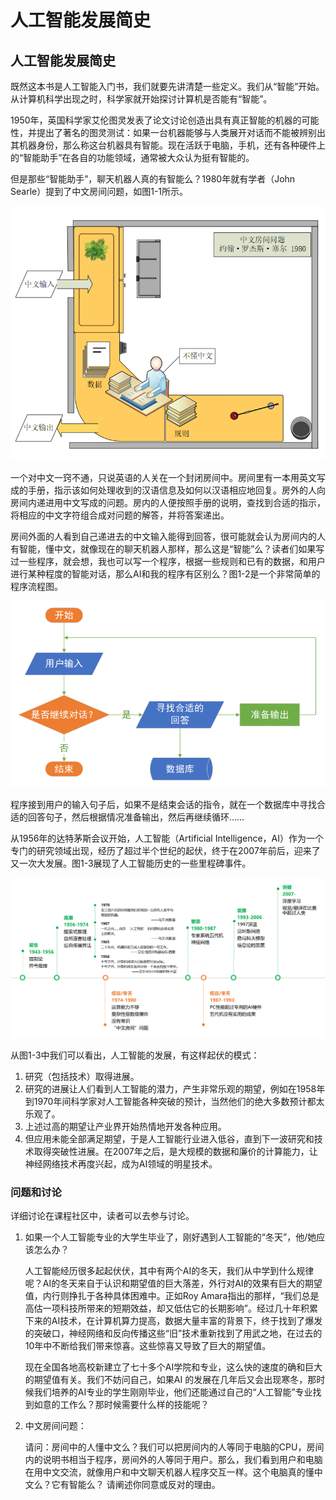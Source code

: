 # 人工智能发展简史

## 人工智能发展简史

既然这本书是人工智能入门书，我们就要先讲清楚一些定义。我们从“智能”开始。从计算机科学出现之时，科学家就开始探讨计算机是否能有“智能”。

1950年，英国科学家艾伦图灵发表了论文讨论创造出具有真正智能的机器的可能性，并提出了著名的图灵测试：如果一台机器能够与人类展开对话而不能被辨别出其机器身份，那么称这台机器具有智能。现在活跃于电脑，手机，还有各种硬件上的“智能助手”在各自的功能领域，通常被大众认为挺有智能的。

但是那些“智能助手”，聊天机器人真的有智能么？1980年就有学者（John Searle）提到了中文房间问题，如图1-1所示。

![&#x56FE;1-1 &#x4E2D;&#x6587;&#x623F;&#x95F4;&#x95EE;&#x9898;](.gitbook/assets/image%20%283%29.png)

一个对中文一窍不通，只说英语的人关在一个封闭房间中。房间里有一本用英文写成的手册，指示该如何处理收到的汉语信息及如何以汉语相应地回复。房外的人向房间内递进用中文写成的问题。房内的人便按照手册的说明，查找到合适的指示，将相应的中文字符组合成对问题的解答，并将答案递出。

房间外面的人看到自己递进去的中文输入能得到回答，很可能就会认为房间内的人有智能，懂中文，就像现在的聊天机器人那样，那么这是“智能”么？读者们如果写过一些程序，就会想，我也可以写一个程序，根据一些规则和已有的数据，和用户进行某种程度的智能对话，那么AI和我的程序有区别么？图1-2是一个非常简单的程序流程图。

![&#x56FE;1-2 &#x7B80;&#x5355;&#x7684;&#x7A0B;&#x5E8F;&#x6D41;&#x7A0B;&#x56FE;](.gitbook/assets/image%20%2820%29.png)

程序接到用户的输入句子后，如果不是结束会话的指令，就在一个数据库中寻找合适的回答句子，然后根据情况准备输出，然后再继续循环……

从1956年的达特茅斯会议开始，人工智能（Artificial Intelligence，AI）作为一个专门的研究领域出现，经历了超过半个世纪的起伏，终于在2007年前后，迎来了又一次大发展。图1-3展现了人工智能历史的一些里程碑事件。

![&#x56FE;1-3 &#x4EBA;&#x5DE5;&#x667A;&#x80FD;&#x53D1;&#x5C55;&#x53F2;](.gitbook/assets/image%20%2819%29.png)

从图1-3中我们可以看出，人工智能的发展，有这样起伏的模式：

1. 研究（包括技术）取得进展。
2. 研究的进展让人们看到人工智能的潜力，产生非常乐观的期望，例如在1958年到1970年间科学家对人工智能各种突破的预计，当然他们的绝大多数预计都太乐观了。
3. 上述过高的期望让产业界开始热情地开发各种应用。
4. 但应用未能全部满足期望，于是人工智能行业进入低谷，直到下一波研究和技术取得突破性进展。在2007年之后，是大规模的数据和廉价的计算能力，让神经网络技术再度兴起，成为AI领域的明星技术。

### 问题和讨论

详细讨论在课程社区中，读者可以去参与讨论。

1. 如果一个人工智能专业的大学生毕业了，刚好遇到人工智能的“冬天”，他/她应该怎么办？

   人工智能经历很多起起伏伏，其中有两个AI的冬天，我们从中学到什么规律呢？AI的冬天来自于认识和期望值的巨大落差，外行对AI的效果有巨大的期望值，内行则挣扎于各种具体困难中。正如Roy Amara指出的那样，“我们总是高估一项科技所带来的短期效益，却又低估它的长期影响”。经过几十年积累下来的AI技术，在计算机算力提高，数据大量丰富的背景下，终于找到了爆发的突破口，神经网络和反向传播这些“旧”技术重新找到了用武之地，在过去的10年中不断给我们带来惊喜。这些惊喜又导致了巨大的期望值。

   现在全国各地高校新建立了七十多个AI学院和专业，这么快的速度的确和巨大的期望值有关。我们不妨问自己，如果AI 的发展在几年后又会出现寒冬，那时候我们培养的AI专业的学生刚刚毕业，他们还能通过自己的“人工智能”专业找到如意的工作么？那时候需要什么样的技能呢？

2. 中文房间问题：

   请问：房间中的人懂中文么？我们可以把房间内的人等同于电脑的CPU，房间内的说明书相当于程序，房间外的人等同于用户。那么，我们看到用户和电脑在用中文交流，就像用户和中文聊天机器人程序交互一样。这个电脑真的懂中文么？它有智能么？ 请阐述你同意或反对的理由。

